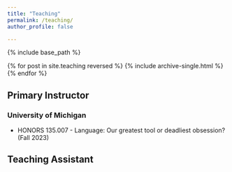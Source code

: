 ```yaml
---
title: "Teaching"
permalink: /teaching/
author_profile: false

---
```


{% include base_path %}

{% for post in site.teaching reversed %}
  {% include archive-single.html %}
{% endfor %}

## Primary Instructor ## 
### University of Michigan ### 
- HONORS 135.007 - Language: Our greatest tool or deadliest obsession? (Fall 2023)

## Teaching Assistant ## 

